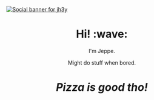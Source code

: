 [![Social banner for jh3y](https://github.com/JeppeRonnow/JeppeRonnow)](https://jhey.dev)
<h1 align='center'> Hi! :wave:</h1>
<p align='center'>
I'm Jeppe.
</p>
<p align='center'>Might do stuff when bored.</p>

<h1 align='center'><i>Pizza is good tho!</i></h1>
